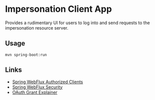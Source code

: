 # Impersonation Client App

Provides a rudimentary UI for users to log into and send requests to the
impersonation resource server.

## Usage

```shell
mvn spring-boot:run
```

## Links

* [Spring WebFlux Authorized Clients](https://docs.spring.io/spring-security/reference/5.7.4/reactive/oauth2/client/index.html)
* [Spring WebFlux Security](https://docs.spring.io/spring-security/reference/5.7.4/reactive/configuration/webflux.html)
* [OAuth Grant Explainer](https://alexbilbie.com/guide-to-oauth-2-grants/)

[localhost:8080]: (https://localhost:8080)
